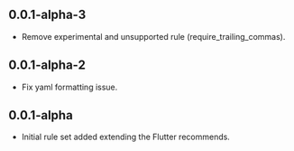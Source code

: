 ## 0.0.1-alpha-3

* Remove experimental and unsupported rule (require_trailing_commas).

## 0.0.1-alpha-2

* Fix yaml formatting issue.

## 0.0.1-alpha

* Initial rule set added extending the Flutter recommends.
